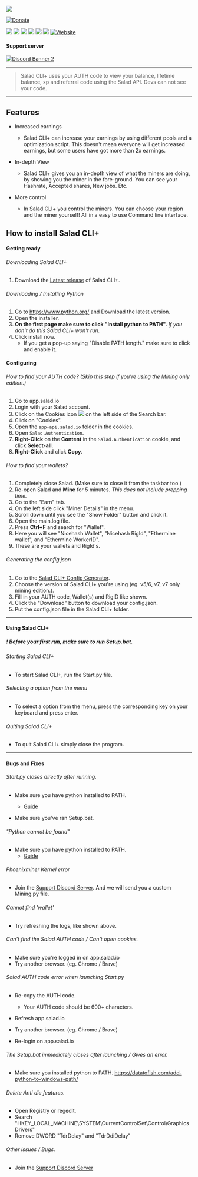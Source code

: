 ![](https://media.discordapp.net/attachments/844185675489607690/845581142701637672/Logo.png)

<!-- Badges -->

[![Donate](https://img.shields.io/badge/$-support-ff69b4.svg?style=flat-square)](https://paypal.me/WalkxCode)

![](https://img.shields.io/github/languages/code-size/WalkxCode/SaladCLI_Plus?style=flat-square) ![](https://img.shields.io/github/downloads/WalkxCode/SaladCLI_Plus/total?style=flat-square) ![](https://img.shields.io/github/license/WalkxCode/SaladCLI_Plus?style=flat-square) ![](https://img.shields.io/github/stars/WalkxCode/SaladCLI_Plus?style=flat-square)
![](https://img.shields.io/github/v/release/WalkxCode/SaladCLI_Plus?style=flat-square) ![](https://img.shields.io/github/v/tag/WalkxCode/SaladCLI_Plus?style=flat-square) [![Website](https://img.shields.io/website?down_color=red&down_message=offline&style=flat-square&up_color=green&up_message=online&url=https%3A%2F%2Fwalkyltd.xyz)](https://walkyltd.xyz/saladcli)

#### Support server
[![Discord Banner 2](https://discordapp.com/api/guilds/836251413544828929/widget.png?style=banner2)](https://discord.gg/D2VBbJDz8c)

<!-- End Badges -->

---

> Salad CLI+ uses your AUTH code to view your balance, lifetime balance, xp and referral code using the Salad API. Devs can not see your code.

---

## Features
- Increased earnings
  + Salad CLI+ can increase your earnings by using different pools and a optimization script. This doesn't mean everyone will get increased earnings, but some users have got more than 2x earnings.

- In-depth View
  + Salad CLI+ gives you an in-depth view of what the miners are doing, by showing you the miner in the fore-ground. You can see your Hashrate, Accepted shares, New jobs. Etc.

- More control
  + In Salad CLI+ you сontrol the miners. You can choose your region and the miner yourself! All in a easy to use Command line interface.



<!-- Install guide -->

## How to install Salad CLI+

#### Getting ready
###### Downloading Salad CLI+
1. Download the [Latest release](https://github.com/WalkxCode/SaladCLI_Plus/releases/latest) of Salad CLI+.

###### Downloading / Installing Python
1. Go to https://www.python.org/ and Download the latest version.
2. Open the installer.
3. **On the first page make sure to click "Install python to PATH".** *If you don't do this Salad CLI+ won't run.*
4. Click install now.
    + If you get a pop-up saying "Disable PATH length." make sure to click and enable it.


#### Configuring

###### How to find your AUTH code? (Skip this step if you're using the Mining only edition.)
1. Go to app.salad.io
2. Login with your Salad account.
3. Click on the Cookies icon ![](https://images-ext-2.discordapp.net/external/307zW6hU-4O2g0TaCN3VXR29D-byDrPOxcvtV7k5fTs/https/i.imgur.com/rCpRXdW.png) on the left side of the Search bar.
4. Click on "Cookies".
5. Open the `app-api.salad.io` folder in the cookies.
6. Open `Salad.Authentication`.
7. **Right-Click** on the **Content** in the `Salad.Authentication` cookie, and click **Select-all**.
8. **Right-Click** and click **Copy**.

###### How to find your wallets?
1. Completely close Salad. (Make sure to close it from the taskbar too.)
2. Re-open Salad and **Mine** for 5 minutes. *This does not include prepping time.*
3. Go to the "Earn" tab.
4. On the left side click "Miner Details" in the menu.
5. Scroll down until you see the "Show Folder" button and click it.
6. Open the main.log file.
7. Press **Ctrl+F** and search for "Wallet".
8. Here you will see "Nicehash Wallet", "Nicehash RigId", "Ethermine wallet", and "Ethermine WorkerID".
9. These are your wallets and RigId's.

###### Generating the config.json
1. Go to the [Salad CLI+ Config Generator](https://tpelaaja.github.io/Configure-CLI/#/asf).
2. Choose the version of Salad CLI+ you're using (eg. v5/6, v7, v7 only mining edition.).
3. Fill in your AUTH code, Wallet(s) and RigID like  shown.
4. Click the "Download" button to download your config.json.
5. Put the config.json file in the Salad CLI+ folder.


---
#### Using Salad CLI+

##### ! Before your first run, make sure to run Setup.bat.

###### Starting Salad CLI+
- To start Salad CLI+, run the Start<span></span>.py file.

###### Selecting a option from the menu
- To select a option from the menu, press the corresponding key on your keyboard and press enter.

###### Quiting Salad CLI+
- To quit Salad CLI+ simply close the program.

---
#### Bugs and Fixes

###### Start<span></span>.py closes directly after running.
- Make sure you have python installed to PATH.
  + [Guide](https://www.educative.io/edpresso/how-to-add-python-to-path-variable-in-windows)

- Make sure you've ran Setup.bat.

###### "Python cannot be found"
- Make sure you have python installed to PATH.
  + [Guide](https://www.educative.io/edpresso/how-to-add-python-to-path-variable-in-windows)

###### Phoenixminer Kernel error
- Join the [Support Discord Server](https://discord.gg/D2VBbJDz8c). And we will send you a custom Mining<span></span>.py file.

###### Cannot find 'wallet'
- Try refreshing the logs, like shown above.

###### Can't find the Salad AUTH code / Can't open cookies.
- Make sure you're logged in on app.salad.io
- Try another browser. (eg. Chrome / Brave)

###### Salad AUTH code error when launching Start<span></span>.py
- Re-copy the AUTH code.
  + Your AUTH code should be 600+ characters.

- Refresh app.salad.io
- Try another browser. (eg. Chrome / Brave)

- Re-login on app.salad.io

###### The Setup.bat immediately closes after launching / Gives an error.
- Make sure you installed python to PATH. https://datatofish.com/add-python-to-windows-path/

###### Delete Anti die features.
- Open Registry or regedit.
- Search "HKEY_LOCAL_MACHINE\SYSTEM\CurrentControlSet\Control\GraphicsDrivers"
- Remove DWORD "TdrDelay" and "TdrDdiDelay"


###### Other issues / Bugs.
- Join the [Support Discord Server](https://discord.gg/D2VBbJDz8c)


